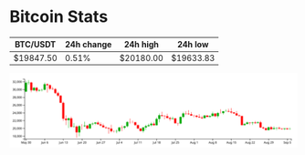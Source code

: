 # Bitcoin Stats

BTC/USDT|24h change|24h high|24h low|
|---|---|---|---|
|$19847.50|0.51%|$20180.00|$19633.83|

<img src="./chart.svg">
